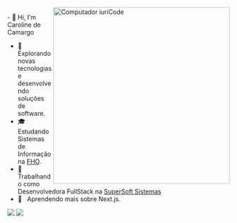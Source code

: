 

<!---
CaahCamargo/CaahCamargo is a ✨ special ✨ repository because its `README.md` (this file) appears on your GitHub profile.
You can click the Preview link to take a look at your changes.
--->

<img src="https://raw.githubusercontent.com/MicaelliMedeiros/micaellimedeiros/master/image/computer-illustration.png" min-width="400px" max-width="400px" width="400px" align="right" alt="Computador iuriCode">

<p align="left"> 
- 👋 Hi, I’m Caroline de Camargo
  
- 🤔 &nbsp; Explorando novas tecnologias e desenvolvendo soluções de software.
- 🎓 &nbsp; Estudando Sistemas de Informação na <a href="http://www.uniararas.br/">FHO</a>.
- 💼 &nbsp; Trabalhando como Desenvolvedora FullStack na <a href="https://www.supersoft.com.br/">SuperSoft Sistemas</a>
- 🌱 &nbsp; Aprendendo mais sobre Next.js.

</p>

<!-- <p align="left">
  - 👀 I’m interested in  PHP, Laravel , JS
  <code><img height="32" src="https://raw.githubusercontent.com/github/explore/80688e429a7d4ef2fca1e82350fe8e3517d3494d/topics/react/react.png" alt="React"/></code>
</p> -->

<!-- <p align="left">
  💼 Ferramentas: <strong>Coloque as suas ferramentas de trabalho.</strong>
</p>

<p align="left">
  💌 Aqui vai uma mensagem para entrar em contato com você: ⤵️
</p>
 -->
<p align="left">

  <a href="#" alt="Linkedin">
  <img src="https://img.shields.io/badge/-Linkedin-0e76a8?style=flat-square&logo=Linkedin&logoColor=white&link=LINK-DO-SEU-LINKEDIN" /></a>

  <a href="#" alt="Instagram">
  <img src="https://img.shields.io/badge/-Instagram-DF0174?style=flat-square&labelColor=DF0174&logo=instagram&logoColor=white&link=LINK-DO-SEU-INSTAGRAM"/></a>
</p>  
